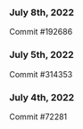 ### July 8th, 2022

Commit #192686

### July 5th, 2022

Commit #314353


### July 4th, 2022

Commit #72281
